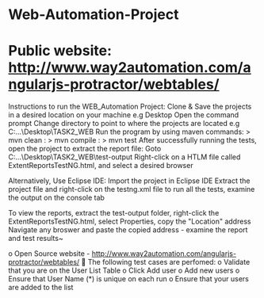 # Web-Automation-Project
# Public website: http://www.way2automation.com/angularjs-protractor/webtables/
Instructions to run the WEB_Automation Project:
Clone & Save the projects in a desired location on your machine e.g Desktop
Open the command prompt
Change directory to point to where the projects are located e.g C:\...\Desktop\TASK2_WEB
Run the program by using maven commands: > mvn clean
                                       : > mvn compile
                                       : > mvn test
After successfully running the tests, open the project to extract the report file:
Goto C:\...\Desktop\TASK2_WEB\test-output
Right-click on a HTLM file called ExtentReportsTestNG.html, and select a desired browser

Alternatively, Use Eclipse IDE:
Import the project in Eclipse IDE
Extract the project file and right-click on the testng.xml file to run all the tests, examine the output on the console tab

To view the reports, extract the test-output folder, right-click the ExtentReportsTestNG.html, select Properties, copy the "Location" address
Navigate any broswer and paste the copied address - examine the report and test results~

o Open Source website - http://www.way2automation.com/angularjs-protractor/webtables/
 The following test cases are perfomed:
o Validate that you are on the User List Table
o Click Add user
o Add new users
o Ensure that User Name (*) is unique on each run
o Ensure that your users are added to the list
